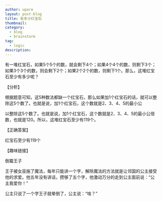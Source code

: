 ```yaml
---
author: upare
layout: post-blog
title: 有多少红宝石
thumbnail:
category:
  - blog
  - brainstorm
tag:
  - logic
description: 
---
```

有一堆红宝石，如果5个5个的数，就会剩下4个；如果4个4个的数，则剩下3个；如果3个3个的数，则会剩下2个；如果2个2个的数，则剩下1个。那么，这堆红宝石至少有多少呢？

【分析】

根据题意可知，这5种数法都缺一个红宝石，那么如果加1个红宝石的话，就可以整除这5个数了。也就是说，加1个红宝石，这个数就是2、3、4、5的最小公

以整除这5个数了。也就是说，加1个红宝石，这个数就是2、3、4、5的最小公倍数，也就是120。所以，这堆红宝石至少有119个。

【正确答案】

红宝石至少有119个

【趣味链接】

倒霉王子

王子被女巫施了魔法，每年只能讲一个字，解除魔法的方法就是让邻国的公主接受他的求爱。他五年没有讲话，攒够了五个字，他激动万分的走到公主面前说：“公主我爱你！”

公主只说了一个字王子就晕倒了，公主说：“啥？”